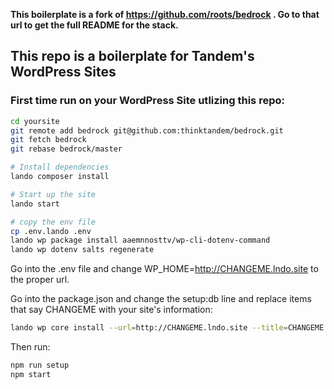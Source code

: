 **This boilerplate is a fork of https://github.com/roots/bedrock . Go to that url to get the full README for the stack.**

## This repo is a boilerplate for Tandem's WordPress Sites
### First time run on your WordPress Site utlizing this repo:

```bash
cd yoursite
git remote add bedrock git@github.com:thinktandem/bedrock.git
git fetch bedrock
git rebase bedrock/master

# Install dependencies
lando composer install

# Start up the site
lando start

# copy the env file
cp .env.lando .env
lando wp package install aaemnnosttv/wp-cli-dotenv-command
lando wp dotenv salts regenerate
```
Go into the .env file and change WP_HOME=http://CHANGEME.lndo.site to the proper url.

Go into the package.json and change the setup:db line and replace items that say CHANGEME with your site's information:

```bash
lando wp core install --url=http://CHANGEME.lndo.site --title=CHANGEME --admin_user=CHANGEME --admin_password=CHANGEME --admin_email=CHANGE@ME.com --skip-email```
```

Then run:

```bash
npm run setup
npm start
```

